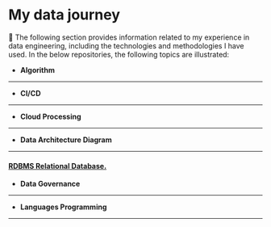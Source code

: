 # My data journey
💫 The following section provides information related to my experience in data engineering, including the technologies and methodologies I have used. In the below repositories, the following topics are illustrated:

* **Algorithm**
---

   
* **CI/CD**
---

   
* **Cloud Processing**
---


* **Data Architecture Diagram**
---
   #### [RDBMS Relational Database.](https://github.com/nicolascorchuelo/portfolio/blob/main/data_architecture_diagram/README.md)

  
* **Data Governance**
---

  
* **Languages Programming**
---
